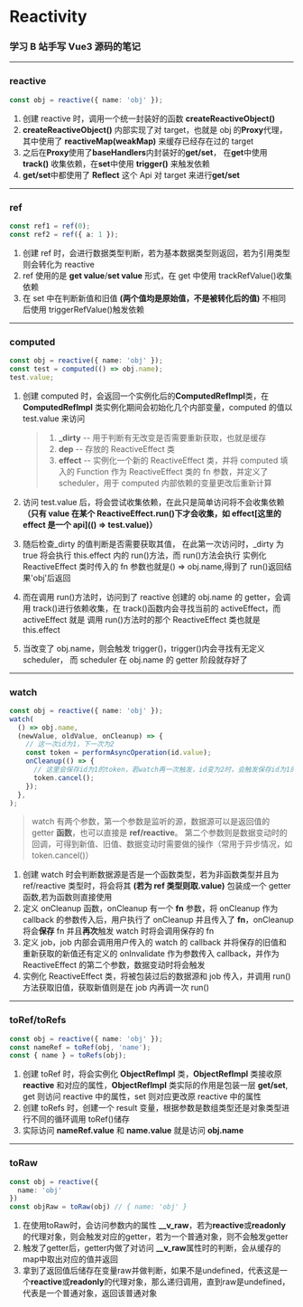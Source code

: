 # Reactivity

### 学习 B 站手写 Vue3 源码的笔记

---

### reactive

```typescript
const obj = reactive({ name: 'obj' });
```

1. 创建 reactive 时，调用一个统一封装好的函数 **createReactiveObject()**
2. **createReactiveObject()** 内部实现了对 target，也就是 obj 的**Proxy**代理，其中使用了 **reactiveMap(weakMap)** 来缓存已经存在过的 target
3. 之后在**Proxy**使用了**baseHandlers**内封装好的**get/set**，
   在**get**中使用 **track()** 收集依赖，在**set**中使用 **trigger()** 来触发依赖
4. **get/set**中都使用了 **Reflect** 这个 Api 对 target 来进行**get/set**

---

### ref

```typescript
const ref1 = ref(0);
const ref2 = ref({ a: 1 });
```

1. 创建 ref 时，会进行数据类型判断，若为基本数据类型则返回，若为引用类型则会转化为 reactive
2. ref 使用的是 **get value**/**set value** 形式，在 get 中使用 trackRefValue()收集依赖
3. 在 set 中在判断新值和旧值 **(两个值均是原始值，不是被转化后的值)** 不相同后使用 triggerRefValue()触发依赖

---

### computed

```typescript
const obj = reactive({ name: 'obj' });
const test = computed(() => obj.name);
test.value;
```

1.  创建 computed 时，会返回一个实例化后的**ComputedRefImpl**类，在**ComputedRefImpl**
    类实例化期间会初始化几个内部变量，computed 的值以 test.value 来访问

    > 1. **\_dirty** -- 用于判断有无改变是否需要重新获取，也就是缓存
    > 2. **dep** -- 存放的 ReactiveEffect 类
    > 3. **effect** -- 实例化一个新的 ReactiveEffect 类，并将 computed 填入的 Function 作为 ReactiveEffect 类的 fn 参数，并定义了 scheduler，用于 computed 内部依赖的变量更改后重新计算

2.  访问 test.value 后，将会尝试收集依赖，在此只是简单访问将不会收集依赖 **（只有 value 在某个 ReactiveEffect.run()下才会收集，如 effect[这里的 effect 是一个 api](() => test.value)）**
3.  随后检查\_dirty 的值判断是否需要获取其值，
    在此第一次访问时，\_dirty 为 true 将会执行 this.effect 内的 run()方法，而 run()方法会执行
    实例化 ReactiveEffect 类时传入的 fn 参数也就是() => obj.name,得到了 run()返回结果'obj'后返回

4.  而在调用 run()方法时，访问到了 reactive 创建的 obj.name 的 getter，会调用 track()进行依赖收集，在 track()函数内会寻找当前的 activeEffect，而 activeEffect 就是
    调用 run()方法时的那个 ReactiveEffect 类也就是 this.effect
5.  当改变了 obj.name，则会触发 trigger()，trigger()内会寻找有无定义 scheduler，
    而 scheduler 在 obj.name 的 getter 阶段就存好了

---

### watch

```typescript
const obj = reactive({ name: 'obj' });
watch(
  () => obj.name,
  (newValue, oldValue, onCleanup) => {
    // 这一次id为1，下一次为2
    const token = performAsyncOperation(id.value);
    onCleanup(() => {
      // 这里会保存id为1的token，若watch再一次触发，id变为2时，会触发保存id为1的token
      token.cancel();
    });
  },
);
```

> watch 有两个参数，第一个参数是监听的源，数据源可以是返回值的 getter **函数**，也可以直接是 **ref/reactive**。
> 第二个参数则是数据变动时的回调，可得到新值、旧值、数据变动时需要做的操作（常用于异步情况，如 token.cancel()）

1. 创建 watch 时会判断数据源是否是一个函数类型，若为非函数类型并且为 ref/reactive 类型时，将会将其 **(若为 ref 类型则取.value)** 包装成一个 getter 函数,若为函数则直接使用
2. 定义 onCleanup 函数，onCleanup 有一个 **fn** 参数，将 onCleanup 作为 callback 的参数传入后，用户执行了 onCleanup 并且传入了 **fn**，onCleanup 将会**保存** fn 并且**再次**触发 watch 时将会调用保存的 fn
3. 定义 job，job 内部会调用用户传入的 watch 的 callback 并将保存的旧值和重新获取的新值还有定义的 onInvalidate 作为参数传入 callback，并作为 ReactiveEffect 的第二个参数，数据变动时将会触发
4. 实例化 ReactiveEffect 类，将被包装过后的数据源和 job 传入，并调用 run()方法获取旧值，获取新值则是在 job 内再调一次 run()

---

### toRef/toRefs

```typescript
const obj = reactive({ name: 'obj' });
const nameRef = toRef(obj, 'name');
const { name } = toRefs(obj);
```

1. 创建 toRef 时，将会实例化 **ObjectRefImpl** 类，**ObjectRefImpl** 类接收原 **reactive** 和对应的属性，**ObjectRefImpl** 类实际的作用是包装一层 **get/set**,
   get 则访问 reactive 中的属性，set 则对应更改原 reactive 中的属性
2. 创建 toRefs 时，创建一个 result 变量，根据参数是数组类型还是对象类型进行不同的循环调用 toRef()储存
3. 实际访问 **nameRef.value** 和 **name.value** 就是访问 **obj.name**

---

### toRaw

```typescript
const obj = reactive({
  name: 'obj'
})
const objRaw = toRaw(obj) // { name: 'obj' }
```

1. 在使用toRaw时，会访问参数内的属性 **__v_raw**，若为**reactive**或**readonly**的代理对象，则会触发对应的getter，若为一个普通对象，则不会触发getter
2. 触发了getter后，getter内做了对访问 **__v_raw**属性时的判断，会从缓存的map中取出对应的值并返回
3. 拿到了返回值后储存在变量raw并做判断，如果不是undefined，代表这是一个**reactive**或**readonly**的代理对象，那么递归调用，直到raw是undefined，代表是一个普通对象，返回该普通对象
